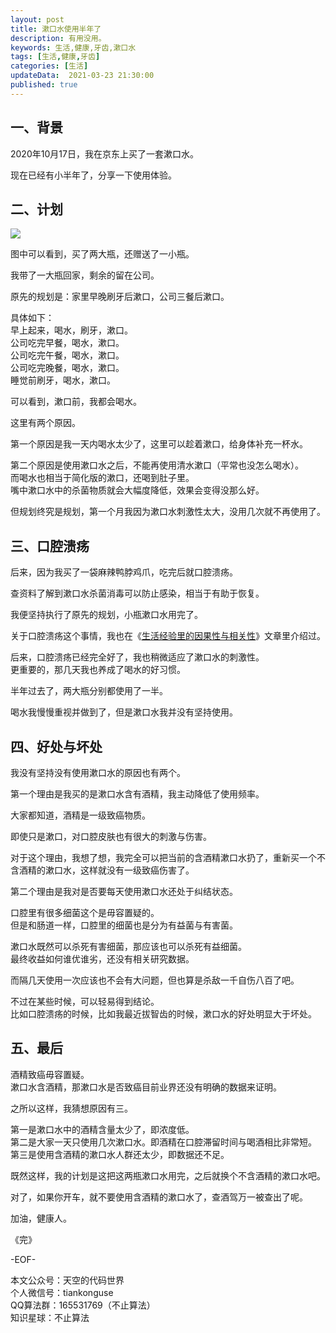 ```yaml
---   
layout: post  
title: 漱口水使用半年了  
description: 有用没用。   
keywords: 生活,健康,牙齿,漱口水  
tags: [生活,健康,牙齿]    
categories: [生活]  
updateData:  2021-03-23 21:30:00  
published: true  
---  
```



## 一、背景  


2020年10月17日，我在京东上买了一套漱口水。  


现在已经有小半年了，分享一下使用体验。  


## 二、计划  


![](https://res.tiankonguse.com/images/2021/03/23/001.png)  


图中可以看到，买了两大瓶，还赠送了一小瓶。  


我带了一大瓶回家，剩余的留在公司。  


原先的规划是：家里早晚刷牙后漱口，公司三餐后漱口。  


具体如下：  
早上起来，喝水，刷牙，漱口。  
公司吃完早餐，喝水，漱口。  
公司吃完午餐，喝水，漱口。  
公司吃完晚餐，喝水，漱口。  
睡觉前刷牙，喝水，漱口。  


可以看到，漱口前，我都会喝水。  


这里有两个原因。  


第一个原因是我一天内喝水太少了，这里可以趁着漱口，给身体补充一杯水。  


第二个原因是使用漱口水之后，不能再使用清水漱口（平常也没怎么喝水）。  
而喝水也相当于简化版的漱口，还喝到肚子里。  
嘴中漱口水中的杀菌物质就会大幅度降低，效果会变得没那么好。  


但规划终究是规划，第一个月我因为漱口水刺激性太大，没用几次就不再使用了。  


## 三、口腔溃疡  


后来，因为我买了一袋麻辣鸭脖鸡爪，吃完后就口腔溃疡。  


查资料了解到漱口水杀菌消毒可以防止感染，相当于有助于恢复。  


我便坚持执行了原先的规划，小瓶漱口水用完了。  


关于口腔溃疡这个事情，我也在《[生活经验里的因果性与相关性](https://mp.weixin.qq.com/s/UNffMf36cgcVODpym9vQZQ)》文章里介绍过。  


后来，口腔溃疡已经完全好了，我也稍微适应了漱口水的刺激性。  
更重要的，那几天我也养成了喝水的好习惯。  


半年过去了，两大瓶分别都使用了一半。  


喝水我慢慢重视并做到了，但是漱口水我并没有坚持使用。  


## 四、好处与坏处  


我没有坚持没有使用漱口水的原因也有两个。  


第一个理由是我买的是漱口水含有酒精，我主动降低了使用频率。  


大家都知道，酒精是一级致癌物质。  


即使只是漱口，对口腔皮肤也有很大的刺激与伤害。  


对于这个理由，我想了想，我完全可以把当前的含酒精漱口水扔了，重新买一个不含酒精的漱口水，这样就没有一级致癌伤害了。  


第二个理由是我对是否要每天使用漱口水还处于纠结状态。  


口腔里有很多细菌这个是毋容置疑的。  
但是和肠道一样，口腔里的细菌也是分为有益菌与有害菌。  


漱口水既然可以杀死有害细菌，那应该也可以杀死有益细菌。  
最终收益如何谁优谁劣，还没有相关研究数据。  


而隔几天使用一次应该也不会有大问题，但也算是杀敌一千自伤八百了吧。  


不过在某些时候，可以轻易得到结论。  
比如口腔溃疡的时候，比如我最近拔智齿的时候，漱口水的好处明显大于坏处。  



## 五、最后  


酒精致癌毋容置疑。  
漱口水含酒精，那漱口水是否致癌目前业界还没有明确的数据来证明。  


之所以这样，我猜想原因有三。  


第一是漱口水中的酒精含量太少了，即浓度低。  
第二是大家一天只使用几次漱口水。即酒精在口腔滞留时间与喝酒相比非常短。  
第三是使用含酒精的漱口水人群还太少，即数据还不足。  


既然这样，我的计划是这把这两瓶漱口水用完，之后就换个不含酒精的漱口水吧。  


对了，如果你开车，就不要使用含酒精的漱口水了，查酒驾万一被查出了呢。  



加油，健康人。  


《完》  


-EOF-  



本文公众号：天空的代码世界  
个人微信号：tiankonguse  
QQ算法群：165531769（不止算法）  
知识星球：不止算法  

